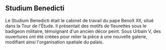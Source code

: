 ## Studium Benedicti

Le Studium Benedicti était le cabinet de travail du pape Benoît XII, situé dans la Tour de l'Étude. Il présentait des motifs de fleurettes sous le badigeon militaire, témoignant d'un ancien décor peint. Sous Urbain V, des ouvertures ont été créées pour relier la pièce à une nouvelle galerie, modifiant ainsi l'organisation spatiale du palais.